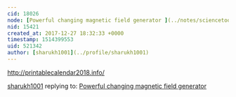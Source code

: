 ```yaml
---
cid: 18026
node: [Powerful changing magnetic field generator ](../notes/sciencetoolbar/12-22-2017/pwerful-changing-magnetic-field-generator)
nid: 15421
created_at: 2017-12-27 18:32:33 +0000
timestamp: 1514399553
uid: 521342
author: [sharukh1001](../profile/sharukh1001)
---
```



http://printablecalendar2018.info/


[sharukh1001](../profile/sharukh1001) replying to: [Powerful changing magnetic field generator ](../notes/sciencetoolbar/12-22-2017/pwerful-changing-magnetic-field-generator)

